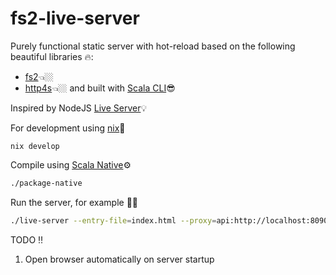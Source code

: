 # fs2-live-server

Purely functional static server with hot-reload based on the following beautiful libraries 🔥:
- [fs2](https://fs2.io/)👈🏼
- [http4s](https://http4s.org/)👈🏼
and built with [Scala CLI](https://scala-cli.virtuslab.org/)😎

Inspired by NodeJS [Live Server](https://github.com/tapio/live-server)💡

For development using [nix](https://nixos.org/download.html)🔧
```
nix develop
```

Compile using [Scala Native](https://scala-native.org/en/latest/)⚙️
```bash
./package-native
```

Run the server, for example 🚀🚀
```bash
./live-server --entry-file=index.html --proxy=api:http://localhost:8090
```

TODO ‼️
1. Open browser automatically on server startup
